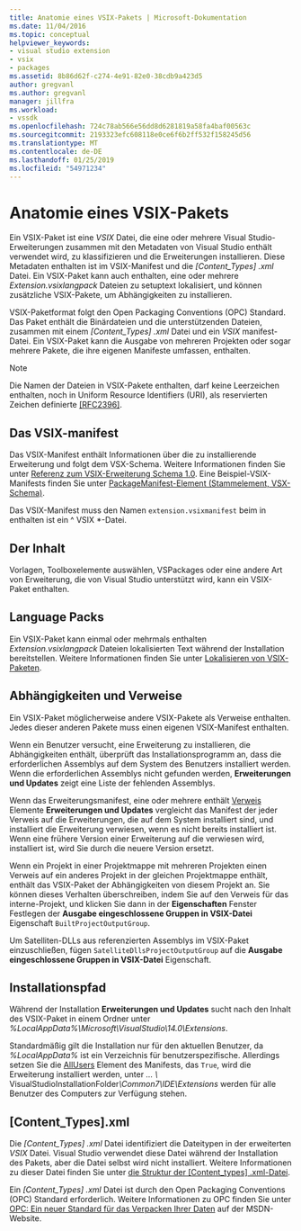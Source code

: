 ```yaml
---
title: Anatomie eines VSIX-Pakets | Microsoft-Dokumentation
ms.date: 11/04/2016
ms.topic: conceptual
helpviewer_keywords:
- visual studio extension
- vsix
- packages
ms.assetid: 8b86d62f-c274-4e91-82e0-38cdb9a423d5
author: gregvanl
ms.author: gregvanl
manager: jillfra
ms.workload:
- vssdk
ms.openlocfilehash: 724c78ab566e56dd8d6281819a58fa4baf00563c
ms.sourcegitcommit: 2193323efc608118e0ce6f6b2ff532f158245d56
ms.translationtype: MT
ms.contentlocale: de-DE
ms.lasthandoff: 01/25/2019
ms.locfileid: "54971234"
---
```

# <a name="anatomy-of-a-vsix-package"></a>Anatomie eines VSIX-Pakets
Ein VSIX-Paket ist eine *VSIX* Datei, die eine oder mehrere Visual Studio-Erweiterungen zusammen mit den Metadaten von Visual Studio enthält verwendet wird, zu klassifizieren und die Erweiterungen installieren. Diese Metadaten enthalten ist im VSIX-Manifest und die *[Content_Types] .xml* Datei. Ein VSIX-Paket kann auch enthalten, eine oder mehrere *Extension.vsixlangpack* Dateien zu setuptext lokalisiert, und können zusätzliche VSIX-Pakete, um Abhängigkeiten zu installieren.  
  
 VSIX-Paketformat folgt den Open Packaging Conventions (OPC) Standard. Das Paket enthält die Binärdateien und die unterstützenden Dateien, zusammen mit einem *[Content_Types] .xml* Datei und ein *VSIX* manifest-Datei. Ein VSIX-Paket kann die Ausgabe von mehreren Projekten oder sogar mehrere Pakete, die ihre eigenen Manifeste umfassen, enthalten.  
  
> [!NOTE]
>  Die Namen der Dateien in VSIX-Pakete enthalten, darf keine Leerzeichen enthalten, noch in Uniform Resource Identifiers (URI), als reservierten Zeichen definierte [ \[RFC2396\]](http://go.microsoft.com/fwlink/?LinkId=90339).  
  
## <a name="the-vsix-manifest"></a>Das VSIX-manifest  
 Das VSIX-Manifest enthält Informationen über die zu installierende Erweiterung und folgt dem VSX-Schema. Weitere Informationen finden Sie unter [Referenz zum VSIX-Erweiterung Schema 1.0](https://msdn.microsoft.com/library/76e410ec-b1fb-4652-ac98-4a4c52e09a2b). Eine Beispiel-VSIX-Manifests finden Sie unter [PackageManifest-Element (Stammelement, VSX-Schema)](https://msdn.microsoft.com/library/f8ae42ba-775a-4d2b-976a-f556e147f187).  
  
 Das VSIX-Manifest muss den Namen `extension.vsixmanifest` beim in enthalten ist ein ^ VSIX *-Datei.  
  
## <a name="the-content"></a>Der Inhalt  
 Vorlagen, Toolboxelemente auswählen, VSPackages oder eine andere Art von Erweiterung, die von Visual Studio unterstützt wird, kann ein VSIX-Paket enthalten.  
  
## <a name="language-packs"></a>Language Packs  
 Ein VSIX-Paket kann einmal oder mehrmals enthalten *Extension.vsixlangpack* Dateien lokalisierten Text während der Installation bereitstellen. Weitere Informationen finden Sie unter [Lokalisieren von VSIX-Paketen](../extensibility/localizing-vsix-packages.md).  
  
## <a name="dependencies-and-references"></a>Abhängigkeiten und Verweise  
 Ein VSIX-Paket möglicherweise andere VSIX-Pakete als Verweise enthalten. Jedes dieser anderen Pakete muss einen eigenen VSIX-Manifest enthalten.  
  
 Wenn ein Benutzer versucht, eine Erweiterung zu installieren, die Abhängigkeiten enthält, überprüft das Installationsprogramm an, dass die erforderlichen Assemblys auf dem System des Benutzers installiert werden. Wenn die erforderlichen Assemblys nicht gefunden werden, **Erweiterungen und Updates** zeigt eine Liste der fehlenden Assemblys.  
  
 Wenn das Erweiterungsmanifest, eine oder mehrere enthält [Verweis](/previous-versions/visualstudio/visual-studio-2010/dd393687(v=vs.100)) Elemente **Erweiterungen und Updates** vergleicht das Manifest der jeder Verweis auf die Erweiterungen, die auf dem System installiert sind, und installiert die Erweiterung verwiesen, wenn es nicht bereits installiert ist. Wenn eine frühere Version einer Erweiterung auf die verwiesen wird, installiert ist, wird Sie durch die neuere Version ersetzt.  
  
 Wenn ein Projekt in einer Projektmappe mit mehreren Projekten einen Verweis auf ein anderes Projekt in der gleichen Projektmappe enthält, enthält das VSIX-Paket der Abhängigkeiten von diesem Projekt an. Sie können dieses Verhalten überschreiben, indem Sie auf den Verweis für das interne-Projekt, und klicken Sie dann in der **Eigenschaften** Fenster Festlegen der **Ausgabe eingeschlossene Gruppen in VSIX-Datei** Eigenschaft `BuiltProjectOutputGroup`.  
  
 Um Satelliten-DLLs aus referenzierten Assemblys im VSIX-Paket einzuschließen, fügen `SatelliteDllsProjectOutputGroup` auf die **Ausgabe eingeschlossene Gruppen in VSIX-Datei** Eigenschaft.  
  
## <a name="installation-location"></a>Installationspfad  
 Während der Installation **Erweiterungen und Updates** sucht nach den Inhalt des VSIX-Paket in einem Ordner unter *%LocalAppData%\Microsoft\VisualStudio\14.0\Extensions*.  
  
 Standardmäßig gilt die Installation nur für den aktuellen Benutzer, da *%LocalAppData%* ist ein Verzeichnis für benutzerspezifische. Allerdings setzen Sie die [AllUsers](https://msdn.microsoft.com/library/ac817f50-3276-4ddb-b467-8bbb1432455b) Element des Manifests, das `True`, wird die Erweiterung installiert werden, unter <em>... \\</em> VisualStudioInstallationFolder<em>\Common7\IDE\Extensions</em> werden für alle Benutzer des Computers zur Verfügung stehen.  
  
## <a name="contenttypesxml"></a>[Content_Types].xml  
 Die *[Content_Types] .xml* Datei identifiziert die Dateitypen in der erweiterten *VSIX* Datei. Visual Studio verwendet diese Datei während der Installation des Pakets, aber die Datei selbst wird nicht installiert. Weitere Informationen zu dieser Datei finden Sie unter [die Struktur der [Content_types] .xml-Datei](the-structure-of-the-content-types-dot-xml-file.md).  
  
 Ein *[Content_Types] .xml* Datei ist durch den Open Packaging Conventions (OPC) Standard erforderlich. Weitere Informationen zu OPC finden Sie unter [OPC: Ein neuer Standard für das Verpacken Ihrer Daten](https://blogs.msdn.microsoft.com/msdnmagazine/2007/08/08/opc-a-new-standard-for-packaging-your-data/) auf der MSDN-Website.